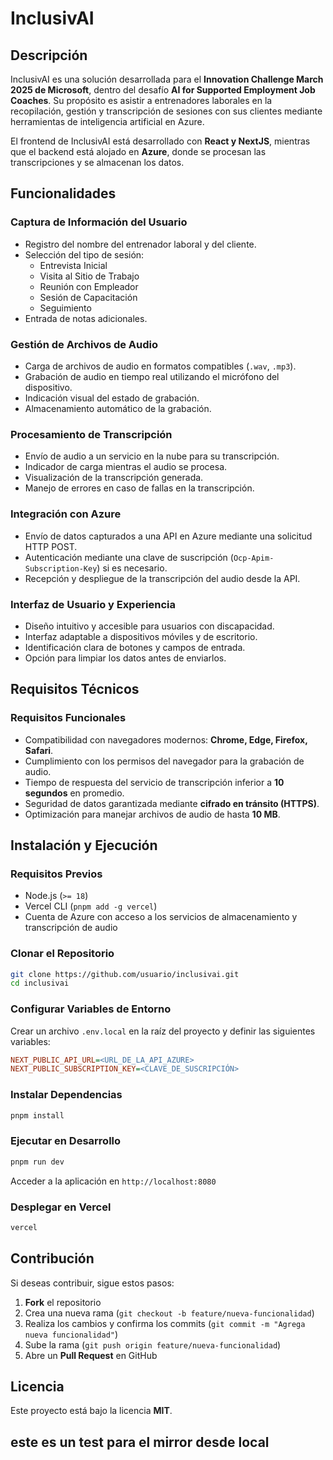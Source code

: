 # InclusivAI

## Descripción
InclusivAI es una solución desarrollada para el **Innovation Challenge March 2025 de Microsoft**, dentro del desafío **AI for Supported Employment Job Coaches**. Su propósito es asistir a entrenadores laborales en la recopilación, gestión y transcripción de sesiones con sus clientes mediante herramientas de inteligencia artificial en Azure.

El frontend de InclusivAI está desarrollado con **React y NextJS**, mientras que el backend está alojado en **Azure**, donde se procesan las transcripciones y se almacenan los datos.

## Funcionalidades

### Captura de Información del Usuario
- Registro del nombre del entrenador laboral y del cliente.
- Selección del tipo de sesión:
  - Entrevista Inicial
  - Visita al Sitio de Trabajo
  - Reunión con Empleador
  - Sesión de Capacitación
  - Seguimiento
- Entrada de notas adicionales.

### Gestión de Archivos de Audio
- Carga de archivos de audio en formatos compatibles (`.wav`, `.mp3`).
- Grabación de audio en tiempo real utilizando el micrófono del dispositivo.
- Indicación visual del estado de grabación.
- Almacenamiento automático de la grabación.

### Procesamiento de Transcripción
- Envío de audio a un servicio en la nube para su transcripción.
- Indicador de carga mientras el audio se procesa.
- Visualización de la transcripción generada.
- Manejo de errores en caso de fallas en la transcripción.

### Integración con Azure
- Envío de datos capturados a una API en Azure mediante una solicitud HTTP POST.
- Autenticación mediante una clave de suscripción (`Ocp-Apim-Subscription-Key`) si es necesario.
- Recepción y despliegue de la transcripción del audio desde la API.

### Interfaz de Usuario y Experiencia
- Diseño intuitivo y accesible para usuarios con discapacidad.
- Interfaz adaptable a dispositivos móviles y de escritorio.
- Identificación clara de botones y campos de entrada.
- Opción para limpiar los datos antes de enviarlos.

## Requisitos Técnicos

### Requisitos Funcionales
- Compatibilidad con navegadores modernos: **Chrome, Edge, Firefox, Safari**.
- Cumplimiento con los permisos del navegador para la grabación de audio.
- Tiempo de respuesta del servicio de transcripción inferior a **10 segundos** en promedio.
- Seguridad de datos garantizada mediante **cifrado en tránsito (HTTPS)**.
- Optimización para manejar archivos de audio de hasta **10 MB**.

## Instalación y Ejecución

### Requisitos Previos
- Node.js (`>= 18`)
- Vercel CLI (`pnpm add -g vercel`)
- Cuenta de Azure con acceso a los servicios de almacenamiento y transcripción de audio

### Clonar el Repositorio
```bash
git clone https://github.com/usuario/inclusivai.git
cd inclusivai
```

### Configurar Variables de Entorno
Crear un archivo `.env.local` en la raíz del proyecto y definir las siguientes variables:
```ini
NEXT_PUBLIC_API_URL=<URL_DE_LA_API_AZURE>
NEXT_PUBLIC_SUBSCRIPTION_KEY=<CLAVE_DE_SUSCRIPCIÓN>
```

### Instalar Dependencias
```bash
pnpm install
```

### Ejecutar en Desarrollo
```bash
pnpm run dev
```
Acceder a la aplicación en `http://localhost:8080`

### Desplegar en Vercel
```bash
vercel
```

## Contribución
Si deseas contribuir, sigue estos pasos:
1. **Fork** el repositorio
2. Crea una nueva rama (`git checkout -b feature/nueva-funcionalidad`)
3. Realiza los cambios y confirma los commits (`git commit -m "Agrega nueva funcionalidad"`)
4. Sube la rama (`git push origin feature/nueva-funcionalidad`)
5. Abre un **Pull Request** en GitHub

## Licencia
Este proyecto está bajo la licencia **MIT**.

## este es un test para el mirror desde local ##